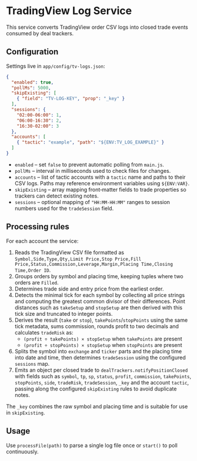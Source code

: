 # TradingView Log Service

This service converts TradingView order CSV logs into closed trade events consumed by deal trackers.

## Configuration

Settings live in `app/config/tv-logs.json`:

```json
{
  "enabled": true,
  "pollMs": 5000,
  "skipExisting": [
    { "field": "TV-LOG-KEY", "prop": "_key" }
  ],
  "sessions": {
    "02:00-06:00": 1,
    "06:00-16:30": 2,
    "16:30-02:00": 3
  },
  "accounts": [
    { "tactic": "example", "path": "${ENV:TV_LOG_EXAMPLE}" }
  ]
}
```

- `enabled` – set `false` to prevent automatic polling from `main.js`.
- `pollMs` – interval in milliseconds used to check files for changes.
- `accounts` – list of tactic accounts with a `tactic` name and paths to their CSV logs. Paths may reference environment variables using `${ENV:VAR}`.
- `skipExisting` – array mapping front‑matter fields to trade properties so trackers can detect existing notes.
- `sessions` – optional mapping of `"HH:MM-HH:MM"` ranges to session numbers used for the `tradeSession` field.

## Processing rules

For each account the service:

1. Reads the TradingView CSV file formatted as `Symbol,Side,Type,Qty,Limit Price,Stop Price,Fill Price,Status,Commission,Leverage,Margin,Placing Time,Closing Time,Order ID`.
2. Groups orders by symbol and placing time, keeping tuples where two orders are `Filled`.
3. Determines trade side and entry price from the earliest order.
4. Detects the minimal tick for each symbol by collecting all price strings and computing the greatest common divisor of their differences. Point distances such as `takeSetup` and `stopSetup` are then derived with this tick size and truncated to integer points.
5. Derives the result (`take` or `stop`), `takePoints`/`stopPoints` using the same tick metadata, sums commission, rounds profit to two decimals and calculates `tradeRisk` as:
   - `(profit ÷ takePoints) × stopSetup` when `takePoints` are present
   - `(profit ÷ stopPoints) × stopSetup` when `stopPoints` are present
6. Splits the symbol into `exchange` and `ticker` parts and the placing time into date and time, then determines `tradeSession` using the configured `sessions` map.
7. Emits an object per closed trade to `dealTrackers.notifyPositionClosed` with fields such as `symbol`, `tp`, `sp`, `status`, `profit`, `commission`, `takePoints`, `stopPoints`, `side`, `tradeRisk`, `tradeSession`, `_key` and the account `tactic`, passing along the configured `skipExisting` rules to avoid duplicate notes.

The `_key` combines the raw symbol and placing time and is suitable for use in `skipExisting`.

## Usage

Use `processFile(path)` to parse a single log file once or `start()` to poll continuously.
